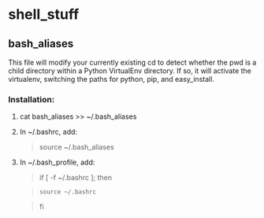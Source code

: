 shell_stuff
===========

bash_aliases
-------------

This file will modify your currently existing cd to detect whether the pwd is a child directory within a Python VirtualEnv directory. If so, it will activate the virtualenv, switching the paths for python, pip, and easy_install.

### Installation:

1. cat bash_aliases >> ~/.bash_aliases
2. In ~/.bashrc, add:

    > source ~/.bash_aliases
3. In ~/.bash_profile, add:

    > if [ -f ~/.bashrc ]; then
    
    >     source ~/.bashrc
    
    > fi